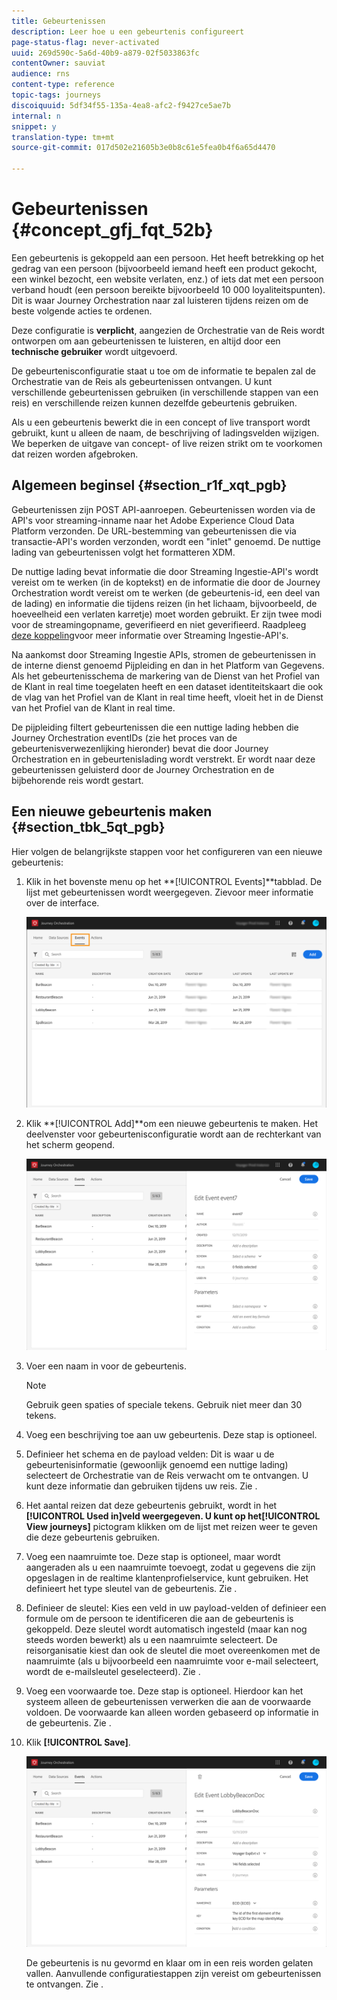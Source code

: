 ```yaml
---
title: Gebeurtenissen
description: Leer hoe u een gebeurtenis configureert
page-status-flag: never-activated
uuid: 269d590c-5a6d-40b9-a879-02f5033863fc
contentOwner: sauviat
audience: rns
content-type: reference
topic-tags: journeys
discoiquuid: 5df34f55-135a-4ea8-afc2-f9427ce5ae7b
internal: n
snippet: y
translation-type: tm+mt
source-git-commit: 017d502e21605b3e0b8c61e5fea0b4f6a65d4470

---
```



# Gebeurtenissen {#concept_gfj_fqt_52b}

Een gebeurtenis is gekoppeld aan een persoon. Het heeft betrekking op het gedrag van een persoon (bijvoorbeeld iemand heeft een product gekocht, een winkel bezocht, een website verlaten, enz.) of iets dat met een persoon verband houdt (een persoon bereikte bijvoorbeeld 10 000 loyaliteitspunten). Dit is waar Journey Orchestration naar zal luisteren tijdens reizen om de beste volgende acties te ordenen.

Deze configuratie is **verplicht**, aangezien de Orchestratie van de Reis wordt ontworpen om aan gebeurtenissen te luisteren, en altijd door een **technische gebruiker** wordt uitgevoerd.

De gebeurtenisconfiguratie staat u toe om de informatie te bepalen zal de Orchestratie van de Reis als gebeurtenissen ontvangen. U kunt verschillende gebeurtenissen gebruiken (in verschillende stappen van een reis) en verschillende reizen kunnen dezelfde gebeurtenis gebruiken.

Als u een gebeurtenis bewerkt die in een concept of live transport wordt gebruikt, kunt u alleen de naam, de beschrijving of ladingsvelden wijzigen. We beperken de uitgave van concept- of live reizen strikt om te voorkomen dat reizen worden afgebroken.

## Algemeen beginsel {#section_r1f_xqt_pgb}

Gebeurtenissen zijn POST API-aanroepen. Gebeurtenissen worden via de API&#39;s voor streaming-inname naar het Adobe Experience Cloud Data Platform verzonden. De URL-bestemming van gebeurtenissen die via transactie-API&#39;s worden verzonden, wordt een &quot;inlet&quot; genoemd. De nuttige lading van gebeurtenissen volgt het formatteren XDM.

De nuttige lading bevat informatie die door Streaming Ingestie-API&#39;s wordt vereist om te werken (in de koptekst) en de informatie die door de Journey Orchestration wordt vereist om te werken (de gebeurtenis-id, een deel van de lading) en informatie die tijdens reizen (in het lichaam, bijvoorbeeld, de hoeveelheid een verlaten karretje) moet worden gebruikt. Er zijn twee modi voor de streamingopname, geverifieerd en niet geverifieerd. Raadpleeg [deze koppeling](https://www.adobe.io/apis/experienceplatform/home/data-ingestion/data-ingestion-services.html#!api-specification/markdown/narrative/technical_overview/streaming_ingest/getting_started_with_platform_streaming_ingestion.md)voor meer informatie over Streaming Ingestie-API&#39;s.

Na aankomst door Streaming Ingestie APIs, stromen de gebeurtenissen in de interne dienst genoemd Pijpleiding en dan in het Platform van Gegevens. Als het gebeurtenisschema de markering van de Dienst van het Profiel van de Klant in real time toegelaten heeft en een dataset identiteitskaart die ook de vlag van het Profiel van de Klant in real time heeft, vloeit het in de Dienst van het Profiel van de Klant in real time.

De pijpleiding filtert gebeurtenissen die een nuttige lading hebben die Journey Orchestration eventIDs (zie het proces van de gebeurtenisverwezenlijking hieronder) bevat die door Journey Orchestration en in gebeurtenislading wordt verstrekt. Er wordt naar deze gebeurtenissen geluisterd door de Journey Orchestration en de bijbehorende reis wordt gestart.

## Een nieuwe gebeurtenis maken {#section_tbk_5qt_pgb}

Hier volgen de belangrijkste stappen voor het configureren van een nieuwe gebeurtenis:

1. Klik in het bovenste menu op het **[!UICONTROL Events]**tabblad. De lijst met gebeurtenissen wordt weergegeven. Zie[](../about/user-interface.md)voor meer informatie over de interface.

   ![](../assets/journey5.png)

1. Klik **[!UICONTROL Add]**om een nieuwe gebeurtenis te maken. Het deelvenster voor gebeurtenisconfiguratie wordt aan de rechterkant van het scherm geopend.

   ![](../assets/journey6.png)

1. Voer een naam in voor de gebeurtenis.

   >[!NOTE]
   >
   >Gebruik geen spaties of speciale tekens. Gebruik niet meer dan 30 tekens.

1. Voeg een beschrijving toe aan uw gebeurtenis. Deze stap is optioneel.
1. Definieer het schema en de payload velden: Dit is waar u de gebeurtenisinformatie (gewoonlijk genoemd een nuttige lading) selecteert de Orchestratie van de Reis verwacht om te ontvangen. U kunt deze informatie dan gebruiken tijdens uw reis. Zie [](../event/defining-the-payload-fields.md).
1. Het aantal reizen dat deze gebeurtenis gebruikt, wordt in het **[!UICONTROL Used in]**veld weergegeven. U kunt op het**[!UICONTROL View journeys]** pictogram klikken om de lijst met reizen weer te geven die deze gebeurtenis gebruiken.
1. Voeg een naamruimte toe. Deze stap is optioneel, maar wordt aangeraden als u een naamruimte toevoegt, zodat u gegevens die zijn opgeslagen in de realtime klantenprofielservice, kunt gebruiken. Het definieert het type sleutel van de gebeurtenis. Zie [](../event/selecting-the-namespace.md).
1. Definieer de sleutel: Kies een veld in uw payload-velden of definieer een formule om de persoon te identificeren die aan de gebeurtenis is gekoppeld. Deze sleutel wordt automatisch ingesteld (maar kan nog steeds worden bewerkt) als u een naamruimte selecteert. De reisorganisatie kiest dan ook de sleutel die moet overeenkomen met de naamruimte (als u bijvoorbeeld een naamruimte voor e-mail selecteert, wordt de e-mailsleutel geselecteerd). Zie [](../event/defining-the-event-key.md).
1. Voeg een voorwaarde toe. Deze stap is optioneel. Hierdoor kan het systeem alleen de gebeurtenissen verwerken die aan de voorwaarde voldoen. De voorwaarde kan alleen worden gebaseerd op informatie in de gebeurtenis. Zie [](../event/adding-a-condition.md).
1. Klik **[!UICONTROL Save]**.

   ![](../assets/journey7.png)

   De gebeurtenis is nu gevormd en klaar om in een reis worden gelaten vallen. Aanvullende configuratiestappen zijn vereist om gebeurtenissen te ontvangen. Zie [](../event/additional-steps-to-send-events-to-journey-orchestration.md).
